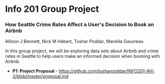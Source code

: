 # Info 201 Group Project
### How Seattle Crime Rates Affect a User's Decision to Book an Airbnb
Allison J Bennett, Nick M Hebert, Tushar Poddar, Mariella Gauvreau

In this group project, we will be exploring data sets about Airbnb and crime rates in Seattle to help users make an informed decision when booking with Airbnb.

- **P1: Project Proposal** - https://github.com/tusharpoddar/INFO201-AH-2/blob/master/proposal.md
